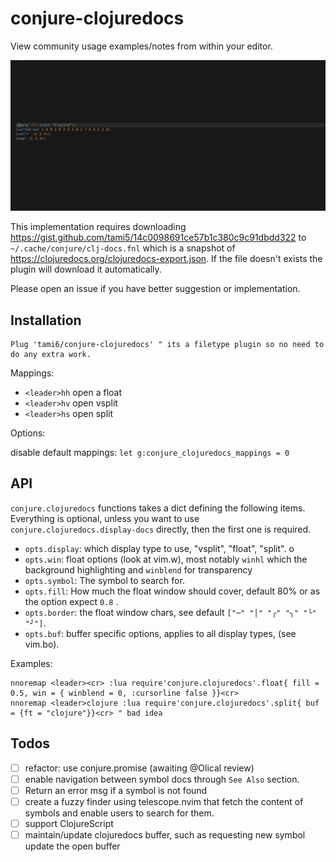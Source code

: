 # conjure-clojuredocs

View community usage examples/notes from within your editor.

![](./docs/preview.gif)


This implementation requires downloading https://gist.github.com/tami5/14c0098691ce57b1c380c9c91dbdd322 to `~/.cache/conjure/clj-docs.fnl` which is a snapshot of
https://clojuredocs.org/clojuredocs-export.json. If the file doesn't exists the plugin will download it automatically.

Please open an issue if you have better suggestion or implementation.

## Installation 

```vim
Plug 'tami6/conjure-clojuredocs' " its a filetype plugin so no need to do any extra work.
```

Mappings: 

- `<leader>hh` open a float
- `<leader>hv` open vsplit
- `<leader>hs` open split

Options:

disable default mappings: `let g:conjure_clojuredocs_mappings = 0`

## API

`conjure.clojuredocs` functions takes a dict defining the following items. Everything is optional, unless you want to use `conjure.clojuredocs.display-docs` directly, then the first one is required.

- `opts.display`: which display type to use, "vsplit", "float", "split". o
- `opts.win`: float options (look at vim.w), most notably `winhl` which the background highlighting and `winblend` for transparency 
- `opts.symbol`: The symbol to search for.
- `opts.fill`: How much the float window should cover, default 80% or as the option expect `0.8` .
- `opts.border`: the float window chars, see default `["─" "│" "╭" "╮" "╰" "╯"]`.
- `opts.buf`: buffer specific options, applies to all display types, (see vim.bo).

Examples:

```vim
nnoremap <leader><cr> :lua require'conjure.clojuredocs'.float{ fill = 0.5, win = { winblend = 0, :cursorline false }}<cr>
nnoremap <leader>clojure :lua require'conjure.clojuredocs'.split{ buf = {ft = "clojure"}}<cr> " bad idea
```

## Todos

- [ ] refactor: use conjure.promise (awaiting @Olical review)
- [ ] enable navigation between symbol docs through `See Also` section.
- [ ] Return an error msg if a symbol is not found
- [ ] create a fuzzy finder using telescope.nvim that fetch the content of symbols and enable users to search for them.
- [ ] support ClojureScript
- [ ] maintain/update clojuredocs buffer, such as requesting new symbol update the open buffer
